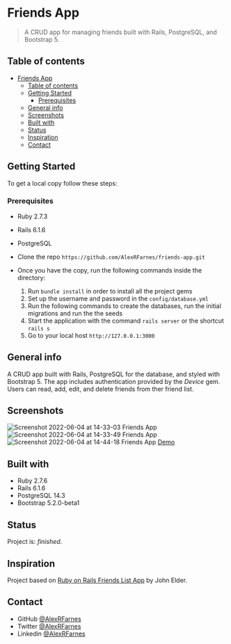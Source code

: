 # Friends App

> A CRUD app for managing friends built with Rails, PostgreSQL, and Bootstrap 5.

## Table of contents
- [Friends App](#friends-app)
  - [Table of contents](#table-of-contents)
  - [Getting Started](#getting-started)
    - [Prerequisites](#prerequisites)
  - [General info](#general-info)
  - [Screenshots](#screenshots)
  - [Built with](#built-with)
  - [Status](#status)
  - [Inspiration](#inspiration)
  - [Contact](#contact)

## Getting Started

To get a local copy follow these steps:

### Prerequisites

- Ruby 2.7.3
- Rails 6.1.6
- PostgreSQL

- Clone the repo `https://github.com/AlexRFarnes/friends-app.git`
- Once you have the copy, run the following commands inside the directory:
  1. Run `bundle install` in order to install all the project gems
  2. Set up the username and password in the `config/database.yml` 
  3. Run the following commands to create the databases, run the initial migrations and run the the seeds
  4. Start the application with the command `rails server` or the shortcut `rails s`
  5. Go to your local host `http://127.0.0.1:3000`

## General info

A CRUD app built with Rails, PostgreSQL for the database, and styled with Bootstrap 5. The app includes authentication provided by the _Device_ gem. Users can read, add, edit, and delete friends from ther friend list.

## Screenshots

![Screenshot 2022-06-04 at 14-33-03 Friends App](https://user-images.githubusercontent.com/57517804/171987983-44177955-d5ed-4076-9a62-ab11be64ee97.png)
![Screenshot 2022-06-04 at 14-33-49 Friends App](https://user-images.githubusercontent.com/57517804/171987984-fe0b9497-0e35-43f5-a9fe-6af52366802a.png)
![Screenshot 2022-06-04 at 14-44-18 Friends App](https://user-images.githubusercontent.com/57517804/171988033-d502dcf6-3441-4502-9a3f-17467f1eb72a.png)
[Demo](https://alexrailsfriendsapp.herokuapp.com/)

## Built with

- Ruby 2.7.6
- Rails 6.1.6
- PostgreSQL 14.3
- Bootstrap 5.2.0-beta1

## Status

Project is: _finished_.

## Inspiration

Project based on [Ruby on Rails Friends List App](https://www.youtube.com/playlist?list=PLCC34OHNcOtrk3BDsfZwf4GattdLoKCOF) by John Elder. 

## Contact

- GitHub [@AlexRFarnes](https://github.com/AlexRFarnes)
- Twitter [@AlexRFarnes](https://twitter.com/alexrfarnes)
- Linkedin [@AlexRFarnes](https://www.linkedin.com/in/alexrfarnes/)
